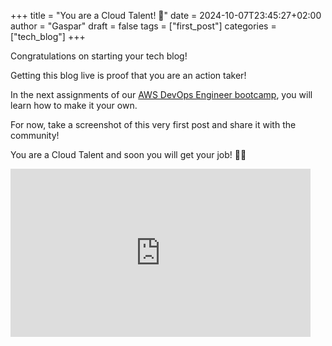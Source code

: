 +++
title = "You are a Cloud Talent! 🚀"
date = 2024-10-07T23:45:27+02:00
author = "Gaspar"
draft = false
tags = ["first_post"]
categories = ["tech_blog"]
+++

Congratulations on starting your tech blog!

Getting this blog live is proof that you are an action taker!

In the next assignments of our [AWS DevOps Engineer bootcamp](https://www.skool.com/cloudtalents/classroom/dd607c5f?md=310ae6ecdb56402a80e65ac84c61148c), you will learn how to make it your own.

For now, take a screenshot of this very first post and share it with the community!

You are a Cloud Talent and soon you will get your job! 🤜🤛

<iframe src="https://giphy.com/embed/srg19CG0cKMuI" width="480" height="269" style="" frameBorder="0" class="giphy-embed" allowFullScreen></iframe>
